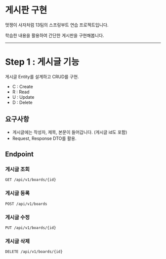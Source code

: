 # 게시판 구현

멋쟁이 사자처럼 13팀의 스프링부트 연습 프로젝트입니다.

학습한 내용을 활용하여 간단한 게시판을 구현해봅니다.

---
# Step 1 : 게시글 기능

게시글 Entity를 설계하고 CRUD를 구현.

+ C : Create
+ R : Read
+ U : Update
+ D : Delete

## 요구사항

+ 게시글에는 작성자, 제목, 본문이 들어갑니다. (게시글 id도 포함)
+ Request, Response DTO를 활용.

## Endpoint

### 게시글 조회

`GET /api/v1/boards/{id}`

### 게시글 등록

`POST /api/v1/boards`

### 게시글 수정

`PUT /api/v1/boards/{id}`

### 게시글 삭제

`DELETE /api/v1/boards/{id}`

